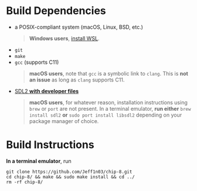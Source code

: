 # Build Dependencies
- a POSIX-compliant system (macOS, Linux, BSD, etc.)
    > **Windows users**, [install WSL](https://learn.microsoft.com/en-us/windows/wsl/install).
- `git`
- `make`
- `gcc` (supports C11)
    > **macOS users**, note that `gcc` is a symbolic link to `clang`. This is **not an issue** as long as `clang` supports C11.
- [SDL2 **with developer files**](https://wiki.libsdl.org/SDL2/Installation)
    > **macOS users**, for whatever reason, installation instructions using `brew` or `port` are not present. In a terminal emulator, **run either** `brew install sdl2` **or** `sudo port install libsdl2` depending on your package manager of choice.
# Build Instructions
**In a terminal emulator**, run
```
git clone https://github.com/Jeff1n03/chip-8.git
cd chip-8/ && make && sudo make install && cd ../
rm -rf chip-8/
```

